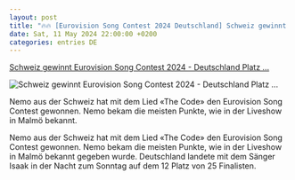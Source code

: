 ```yaml
---
layout: post
title: "🔥🔥 [Eurovision Song Contest 2024 Deutschland] Schweiz gewinnt Eurovision Song Contest 2024 - Deutschland Platz ..."
date: Sat, 11 May 2024 22:00:00 +0200
categories: entries DE
---
```

[Schweiz gewinnt Eurovision Song Contest 2024 - Deutschland Platz ...](https://www.nw.de/nachrichten/nachrichten/23851236_Schweiz-gewinnt-Eurovision-Song-Contest-2024-Deutschland-Platz-12-von-25.html)

![Schweiz gewinnt Eurovision Song Contest 2024 - Deutschland Platz ...](https://www.nw.de/_em_daten/nw/_layout/favicon.ico)

Nemo aus der Schweiz hat mit dem Lied «The Code» den Eurovision Song Contest gewonnen. Nemo bekam die meisten Punkte, wie in der Liveshow in Malmö bekannt.

Nemo aus der Schweiz hat mit dem Lied «The Code» den Eurovision Song Contest gewonnen. Nemo bekam die meisten Punkte, wie in der Liveshow in Malmö bekannt gegeben wurde. Deutschland landete mit dem Sänger Isaak in der Nacht zum Sonntag auf dem 12 Platz von 25 Finalisten.

